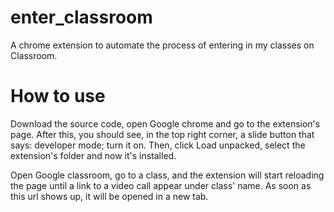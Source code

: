 # enter_classroom
A chrome extension to automate the process of entering in my classes on Classroom.
# How to use
Download the source code, open Google chrome and go to the extension's page. 
After this, you should see, in the top right corner, a slide button that says: developer mode; turn it on. 
Then, click Load unpacked, select the extension's folder and now it's installed.

Open Google classroom, go to a class, and the extension will start reloading the page until a link to a video call appear under class' name. 
As soon as this url shows up, it will be opened in a new tab. 
